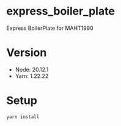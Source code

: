 # express_boiler_plate
Express BoilerPlate for MAHT1990

# Version
- Node: 20.12.1
- Yarn: 1.22.22

# Setup
```bash
yarn install
```

